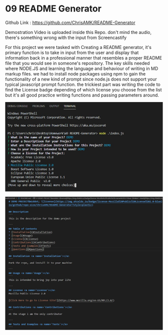 # 09 README Generator

Github Link : https://github.com/ChrisAMK/README-Generator

Demostration Video is uploaded inside this Repo. don't mind the audio, there's something wrong with the input from Screencastify

For this project we were tasked with Creating a README generator, it's primary function is to take in input from the user and display that information back in a professional manner that resembles a proper README file that you would see in someone's repository. The key skills needed where NODE.JS and learning the language and behaviour of writing in MD markup files. we had to install node packages using npm to gain the functionality of a new kind of prompt since node.js does not support your typical javascript prompt function. the trickiest part was writing the code to find the License badge depending of which license you choose from the list but it's all good practice writing functions and passing parameters around.


![screenshot](./assets/Screen1.jpg)

![screenshot](./assets/Screen2.jpg)

